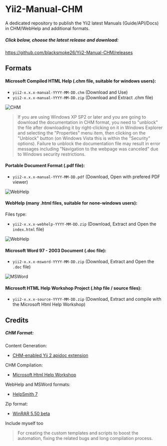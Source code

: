 # Yii2-Manual-CHM

A dedicated repository to publish the Yii2 latest Manuals (Guide/API/Docs) in CHM/WebHelp and additional formats.

##### Click below, choose the latest release and download:
https://github.com/blacksmoke26/Yii2-Manual-CHM/releases

## Formats

#### Microsoft Compiled HTML Help (.chm file, suitable for windows users):
 - `yii2-x.x.x-manual-YYYY-MM-DD.chm` (Download and Use)
 - `yii2-x.x.x-manual-YYYY-MM-DD.zip` (Download and Extract .chm file)

![CHM](https://image.ibb.co/kz6APa/image.png)

> If you are using Windows XP SP2 or later and you are going to download the documentation in CHM format, you need to "unblock" the file after downloading it by right-clicking on it in Windows Explorer and selecting the "Properties" menu item, then clicking on the "Unblock" button (on Windows Vista this is within the "Security" options). Failure to unblock the documentation file may result in error messages including "Navigation to the webpage was canceled" due to Windows security restrictions.

#### Portable Document Format (.pdf file):
 - `yii2-x.x.x-manual-YYYY-MM-DD.pdf` (Download, Open with prefered PDF viewer)

![WebHelp](https://image.ibb.co/g0cH4a/image.png)

#### WebHelp (many .html files, suitable for none-windows users):
Files type:
 - `yii2-x.x.x-webhelp-YYYY-MM-DD.zip` (Download, Extract and Open the `index.html` file)

![WebHelp](https://image.ibb.co/eA3NPa/manual_webhelp.png)

#### Microsoft Word 97 - 2003 Document (.doc file):
 - `yii2-x.x.x-msword-YYYY-MM-DD.zip` (Download, Extract and Open the `.doc` file)

![MSWord](https://image.ibb.co/nBrbja/manual_word.png)

#### Microsoft HTML Help Workshop Project (.hhp file / source files):
 - `yii2-x.x.x-source-YYYY-MM-DD.zip` (Download, Extract and compile with the Microsoft Html Help Workshop)

## Credits

##### CHM Format:
Content Generation:
 - [CHM-enabled Yii 2 apidoc extension](https://github.com/bisubus/yii2-apidocchm)

CHM Compilation:
 - [Microsoft Html Help Workshop](https://msdn.microsoft.com/en-us/library/windows/desktop/ms670169(v=vs.85).aspx)

WebHelp and MSWord formats: 
 - [HelpSmith 7](https://www.helpsmith.com/)

Zip format: 
 - [WinRAR 5.50 beta](http://www.rarlab.com/)

Include myself too
> For creating the custom templates and scripts to boost the automation, fixing the related bugs and long compilation process.

